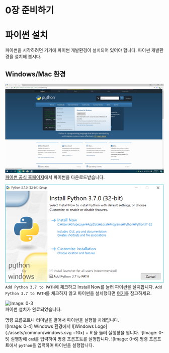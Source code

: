 0장 준비하기
====

# 파이썬 설치
파이썬을 시작하려면 기기에 파이썬 개발환경이 설치되어 있어야 합니다. 파이썬 개발환경을 설치해 봅시다.

## Windows/Mac 환경
![Image: 0-1](./assets/0/1.png)  
[파이썬 공식 홈페이지](https://python.org)에서 파이썬을 다운로드받습니다.

![Image: 0-2](./assets/0/2.png)  
```Add Python 3.7 to PATH```에 체크하고 Install Now를 눌러 파이썬을 설치합니다. ```Add Python 3.7 to PATH```를 체크하지 않고 파이썬을 설치했다면 [여기](#)를 참고하세요.

![Image: 0-3](./assets/0/3.png)  
파이썬 설치가 완료되었습니다.

명령 프롬포트나 터미널을 열어서 파이썬을 실행할 차례입니다.  
![Image: 0-4]
Windows 환경에서 ![Windows Logo](./assets/common/windows.svg =10x) + R 을 눌러 실행창을 엽니다.
![Image: 0-5]
실행창에 ```cmd```를 입력하여 명령 프롬프트를 실행합니다.
![Image: 0-6]
명령 프롬프트에서 ```python```을 입력하여 파이썬을 실행합니다.